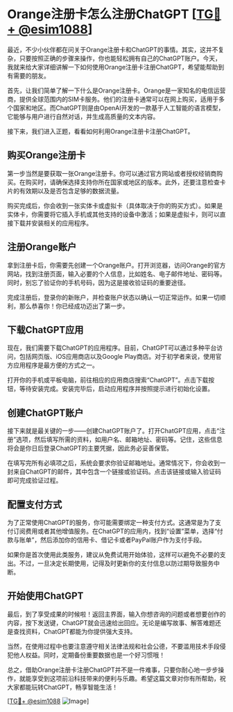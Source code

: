 # Orange注册卡怎么注册ChatGPT [[TG💪+ @esim1088](https://t.me/s/esim1088)]

最近，不少小伙伴都在问关于Orange注册卡和ChatGPT的事情。其实，这并不复杂，只要按照正确的步骤来操作，你也能轻松拥有自己的ChatGPT账户。今天，我就来给大家详细讲解一下如何使用Orange注册卡注册ChatGPT，希望能帮助到有需要的朋友。

首先，让我们简单了解一下什么是Orange注册卡。Orange是一家知名的电信运营商，提供全球范围内的SIM卡服务。他们的注册卡通常可以在网上购买，适用于多个国家和地区。而ChatGPT则是由OpenAI开发的一款基于人工智能的语言模型，它能够与用户进行自然对话，并生成高质量的文本内容。

接下来，我们进入正题，看看如何利用Orange注册卡注册ChatGPT。

## 购买Orange注册卡

第一步当然是要获取一张Orange注册卡。你可以通过官方网站或者授权经销商购买。在购买时，请确保选择支持你所在国家或地区的版本。此外，还要注意检查卡片的有效期以及是否包含足够的数据流量。

购买完成后，你会收到一张实体卡或虚拟卡（具体取决于你的购买方式）。如果是实体卡，你需要将它插入手机或其他支持的设备中激活；如果是虚拟卡，则可以直接下载并安装相关的应用程序。

## 注册Orange账户

拿到注册卡后，你需要先创建一个Orange账户。打开浏览器，访问Orange的官方网站，找到注册页面，输入必要的个人信息，比如姓名、电子邮件地址、密码等。同时，别忘了验证你的手机号码，因为这是接收验证码的重要途径。

完成注册后，登录你的新账户，并检查账户状态以确认一切正常运作。如果一切顺利，那么恭喜你！你已经成功迈出了第一步。

## 下载ChatGPT应用

现在，我们需要下载ChatGPT的应用程序。目前，ChatGPT可以通过多种平台访问，包括网页版、iOS应用商店以及Google Play商店。对于初学者来说，使用官方应用程序是最方便的方式之一。

打开你的手机或平板电脑，前往相应的应用商店搜索“ChatGPT”。点击下载按钮，等待安装完成。安装完毕后，启动应用程序并按照提示进行初始化设置。

## 创建ChatGPT账户

接下来就是最关键的一步——创建ChatGPT账户了。打开ChatGPT应用，点击“注册”选项，然后填写所需的资料，如用户名、邮箱地址、密码等。记住，这些信息将会是你日后登录ChatGPT的主要凭据，因此务必妥善保管。

在填写完所有必填项之后，系统会要求你验证邮箱地址。通常情况下，你会收到一封来自ChatGPT的邮件，其中包含一个链接或验证码。点击该链接或输入验证码即可完成验证过程。

## 配置支付方式

为了正常使用ChatGPT的服务，你可能需要绑定一种支付方式。这通常是为了支付订阅费用或者其他增值服务。在ChatGPT的应用内，找到“设置”菜单，选择“付款与账单”，然后添加你的信用卡、借记卡或者PayPal账户作为支付手段。

如果你是首次使用此类服务，建议从免费试用开始体验，这样可以避免不必要的支出。不过，一旦决定长期使用，记得及时更新你的支付信息以防过期导致服务中断。

## 开始使用ChatGPT

最后，到了享受成果的时候啦！返回主界面，输入你想咨询的问题或者想要创作的内容，按下发送键，ChatGPT就会迅速给出回应。无论是编写故事、解答难题还是查找资料，ChatGPT都能为你提供强大支持。

当然，在使用过程中也要注意遵守相关法律法规和社会公德，不要滥用技术手段侵犯他人权益。同时，定期备份重要数据也是一个好习惯哦！

总之，借助Orange注册卡注册ChatGPT并不是一件难事，只要你耐心地一步步操作，就能享受到这项前沿科技带来的便利与乐趣。希望这篇文章对你有所帮助，祝大家都能玩转ChatGPT，畅享智能生活！

[[TG💪+ @esim1088](https://t.me/s/esim1088) ![Image](https://i.postimg.cc/4NQfJmqS/Snipaste-2025-05-13-00-14-12.png)]